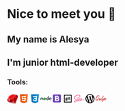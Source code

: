 
# Nice to meet you 👋
## My name is Alesya
## I'm junior html-developer



### Tools:

<img align="left" alt="ruby" src="./src/img/ruby.png" width="26px">
<img align="left" alt="HTML5" src='./src/img/icons8-html-5.svg' width="26px"/>
<img align="left" alt="css3" src='./src/img/icons8-css3.svg' width="26px"/>
<img align="left" alt="nodeJs" src='./src/img/icons8-nodejs.svg' width="26px"/>
<img align="left" alt="bootstrap" src='./src/img/icons8-bootstrap.svg' width="25px"/>
<img align="left" alt="git" src='./src/img/icons8-git-в-квадрате.svg' width="26px"/>
<img align="left" alt="sass" src='./src/img/icons8-sass.svg' width="26px"/>
<img align="left" alt="wordpress" src='./src/img/icons8-wordpress-simple.svg' width="26px"/>
<img align="left" alt="gulp" src='./src/img/gulp.svg' width="26px" height="26px"/>

